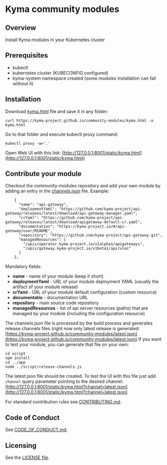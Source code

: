 # Kyma community modules

## Overview

Install Kyma modules in your Kubernetes cluster

## Prerequisites

- kubectl
- kubernetes cluster (KUBECONFIG configured)
- kyma-system namespace created (some modules installation can fail without it)

## Installation

Download [kyma.html](https://raw.githubusercontent.com/kyma-project/community-modules/main/app/kyma.html) file and save it in any folder:
```
curl https://kyma-project.github.io/community-modules/kyma.html -o kyma.html
```
Go to that folder and execute kubectl proxy command:
```
kubectl proxy -w='.'
```
Open Web UI with this link: [http://127.0.0.1:8001/static/kyma.html](http://127.0.0.1:8001/static/kyma.html)


## Contribute your module

Checkout the community-modules repository and add your own module by adding an entry in the [channels.json](app/channels.json) file. Example:
```
    {
      "name": "api-gateway",
      "deploymentYaml": "https://github.com/kyma-project/api-gateway/releases/latest/download/api-gateway-manager.yaml",
      "crYaml": "https://github.com/kyma-project/api-gateway/releases/latest/download/apigateway-default-cr.yaml",
      "documentation": "https://kyma-project.io/#/api-gateway/user/README",
      "repository": "https://github.com/kyma-project/api-gateway.git",
      "managedResources": [
        "/apis/operator.kyma-project.io/v1alpha1/apigateways",
        "/apis/gateway.kyma-project.io/v1beta1/apirules"
      ]
    },
```
Mandatory fields:
- **name** - name of your module (keep it short)
- **deploymentYaml** - URL of your module deployment YAML (usually the artifact of your module release)
- **crYaml** - URL of your module default configuration (custom resource)
- **documentatio** - documentation URL
- **repository** - main source code repository
- **managedResources** - list of api server resources (paths) that are managed by your module (including the configuration resource)

The channels.json file is processed by the build process and generates release channels files (right now only latest release is generated: [https://kyma-project.github.io/community-modules/latest.json](https://kyma-project.github.io/community-modules/latest.json)
If you want to test your module, you can generate that file on your own:
```
cd script
npm install
cd ../app
node ../script/release-channels.js
```
The latest.json file should be created. To test the UI with this file just add `channel` query parameter pointing to the desired channel: [http://127.0.0.1:8001/static/kyma.html?channel=latest.json](http://127.0.0.1:8001/static/kyma.html?channel=latest.json)

For standard contribution rules see [CONTRIBUTING.md](CONTRIBUTING.md).

## Code of Conduct
<!--- mandatory section - do not change this! --->

See [CODE_OF_CONDUCT.md](CODE_OF_CONDUCT.md).

## Licensing
<!--- mandatory section - do not change this! --->

See the [LICENSE file](./LICENSE).
